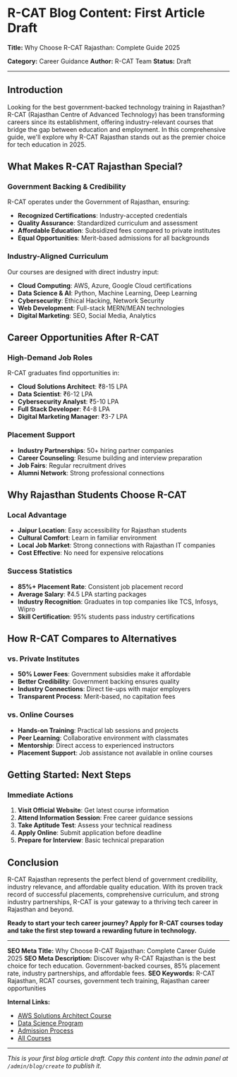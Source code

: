 # R-CAT Blog Content: First Article Draft

**Title:** Why Choose R-CAT Rajasthan: Complete Guide 2025

**Category:** Career Guidance
**Author:** R-CAT Team
**Status:** Draft

---

## Introduction

Looking for the best government-backed technology training in Rajasthan? R-CAT (Rajasthan Centre of Advanced Technology) has been transforming careers since its establishment, offering industry-relevant courses that bridge the gap between education and employment. In this comprehensive guide, we'll explore why R-CAT Rajasthan stands out as the premier choice for tech education in 2025.

## What Makes R-CAT Rajasthan Special?

### Government Backing & Credibility
R-CAT operates under the Government of Rajasthan, ensuring:
- **Recognized Certifications**: Industry-accepted credentials
- **Quality Assurance**: Standardized curriculum and assessment
- **Affordable Education**: Subsidized fees compared to private institutes
- **Equal Opportunities**: Merit-based admissions for all backgrounds

### Industry-Aligned Curriculum
Our courses are designed with direct industry input:
- **Cloud Computing**: AWS, Azure, Google Cloud certifications
- **Data Science & AI**: Python, Machine Learning, Deep Learning
- **Cybersecurity**: Ethical Hacking, Network Security
- **Web Development**: Full-stack MERN/MEAN technologies
- **Digital Marketing**: SEO, Social Media, Analytics

## Career Opportunities After R-CAT

### High-Demand Job Roles
R-CAT graduates find opportunities in:
- **Cloud Solutions Architect**: ₹8-15 LPA
- **Data Scientist**: ₹6-12 LPA  
- **Cybersecurity Analyst**: ₹5-10 LPA
- **Full Stack Developer**: ₹4-8 LPA
- **Digital Marketing Manager**: ₹3-7 LPA

### Placement Support
- **Industry Partnerships**: 50+ hiring partner companies
- **Career Counseling**: Resume building and interview preparation
- **Job Fairs**: Regular recruitment drives
- **Alumni Network**: Strong professional connections

## Why Rajasthan Students Choose R-CAT

### Local Advantage
- **Jaipur Location**: Easy accessibility for Rajasthan students
- **Cultural Comfort**: Learn in familiar environment
- **Local Job Market**: Strong connections with Rajasthan IT companies
- **Cost Effective**: No need for expensive relocations

### Success Statistics
- **85%+ Placement Rate**: Consistent job placement record
- **Average Salary**: ₹4.5 LPA starting packages
- **Industry Recognition**: Graduates in top companies like TCS, Infosys, Wipro
- **Skill Certification**: 95% students pass industry certifications

## How R-CAT Compares to Alternatives

### vs. Private Institutes
- **50% Lower Fees**: Government subsidies make it affordable
- **Better Credibility**: Government backing ensures quality
- **Industry Connections**: Direct tie-ups with major employers
- **Transparent Process**: Merit-based, no capitation fees

### vs. Online Courses
- **Hands-on Training**: Practical lab sessions and projects
- **Peer Learning**: Collaborative environment with classmates
- **Mentorship**: Direct access to experienced instructors
- **Placement Support**: Job assistance not available in online courses

## Getting Started: Next Steps

### Immediate Actions
1. **Visit Official Website**: Get latest course information
2. **Attend Information Session**: Free career guidance sessions
3. **Take Aptitude Test**: Assess your technical readiness
4. **Apply Online**: Submit application before deadline
5. **Prepare for Interview**: Basic technical preparation

## Conclusion

R-CAT Rajasthan represents the perfect blend of government credibility, industry relevance, and affordable quality education. With its proven track record of successful placements, comprehensive curriculum, and strong industry partnerships, R-CAT is your gateway to a thriving tech career in Rajasthan and beyond.

**Ready to start your tech career journey? Apply for R-CAT courses today and take the first step toward a rewarding future in technology.**

---

**SEO Meta Title:** Why Choose R-CAT Rajasthan: Complete Career Guide 2025
**SEO Meta Description:** Discover why R-CAT Rajasthan is the best choice for tech education. Government-backed courses, 85% placement rate, industry partnerships, and affordable fees.
**SEO Keywords:** R-CAT Rajasthan, RCAT courses, government tech training, Rajasthan career opportunities

**Internal Links:**
- [AWS Solutions Architect Course](/courses/aws-solutions-architect)
- [Data Science Program](/courses/python-data-science)
- [Admission Process](/admission)
- [All Courses](/courses)

---

*This is your first blog article draft. Copy this content into the admin panel at `/admin/blog/create` to publish it.*
